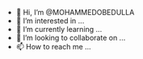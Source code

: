 - 👋 Hi, I’m @MOHAMMEDOBEDULLA
- 👀 I’m interested in ...
- 🌱 I’m currently learning ...
- 💞️ I’m looking to collaborate on ...
- 📫 How to reach me ...

<!---
MOHAMMEDOBEDULLA/MOHAMMEDOBEDULLA is a ✨ special ✨ repository because its `README.md` (this file) appears on your GitHub profile.
You can click the Preview link to take a look at your changes.
--->
